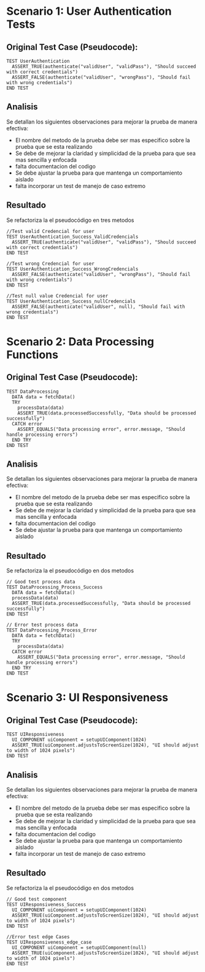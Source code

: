 # Scenario 1: User Authentication Tests

## Original Test Case (Pseudocode):

```
TEST UserAuthentication
  ASSERT_TRUE(authenticate("validUser", "validPass"), "Should succeed with correct credentials")
  ASSERT_FALSE(authenticate("validUser", "wrongPass"), "Should fail with wrong credentials")
END TEST
```

## Analisis
Se detallan los siguientes observaciones para mejorar la prueba de manera efectiva:

* El nombre del metodo de la prueba debe ser mas especifico sobre la prueba que se esta realizando
* Se debe de mejorar la claridad y simplicidad de la prueba para que sea mas sencilla y enfocada
* falta documentacion  del codigo
* Se debe ajustar la prueba para que mantenga un comportamiento aislado
* falta incorporar un test de manejo de caso extremo


## Resultado
Se refactoriza la el pseudocódigo en tres metodos

```
//Test valid Credencial for user
TEST UserAuthentication_Success_ValidCredencials
  ASSERT_TRUE(authenticate("validUser", "validPass"), "Should succeed with correct credentials")
END TEST
```

```
//Test wrong Credencial for user
TEST UserAuthentication_Success_WrongCredencials
  ASSERT_FALSE(authenticate("validUser", "wrongPass"), "Should fail with wrong credentials")
END TEST
```

```
//Test null value Credencial for user
TEST UserAuthentication_Success_nullCredencials
  ASSERT_FALSE(authenticate("validUser", null), "Should fail with wrong credentials")
END TEST
```


# Scenario 2: Data Processing Functions

## Original Test Case (Pseudocode):

```
TEST DataProcessing
  DATA data = fetchData()
  TRY
    processData(data)
    ASSERT_TRUE(data.processedSuccessfully, "Data should be processed successfully")
  CATCH error
    ASSERT_EQUALS("Data processing error", error.message, "Should handle processing errors")
  END TRY
END TEST
```

## Analisis
Se detallan los siguientes observaciones para mejorar la prueba de manera efectiva:

* El nombre del metodo de la prueba debe ser mas especifico sobre la prueba que se esta realizando
* Se debe de mejorar la claridad y simplicidad de la prueba para que sea mas sencilla y enfocada
* falta documentacion  del codigo
* Se debe ajustar la prueba para que mantenga un comportamiento aislado


## Resultado
Se refactoriza la el pseudocódigo en dos metodos

```
// Good test process data
TEST DataProcessing_Process_Success
  DATA data = fetchData()
  processData(data)
  ASSERT_TRUE(data.processedSuccessfully, "Data should be processed successfully")
END TEST
```

```
// Error test process data
TEST DataProcessing_Process_Error
  DATA data = fetchData()
  TRY
    processData(data)
  CATCH error
    ASSERT_EQUALS("Data processing error", error.message, "Should handle processing errors")
  END TRY
END TEST
```

# Scenario 3: UI Responsiveness

## Original Test Case (Pseudocode):

```
TEST UIResponsiveness
  UI_COMPONENT uiComponent = setupUIComponent(1024)
  ASSERT_TRUE(uiComponent.adjustsToScreenSize(1024), "UI should adjust to width of 1024 pixels")
END TEST
```

## Analisis
Se detallan los siguientes observaciones para mejorar la prueba de manera efectiva:

* El nombre del metodo de la prueba debe ser mas especifico sobre la prueba que se esta realizando
* Se debe de mejorar la claridad y simplicidad de la prueba para que sea mas sencilla y enfocada
* falta documentacion  del codigo
* Se debe ajustar la prueba para que mantenga un comportamiento aislado
* falta incorporar un test de manejo de caso extremo

## Resultado
Se refactoriza la el pseudocódigo en dos metodos

```
// Good test component
TEST UIResponsiveness_Success
  UI_COMPONENT uiComponent = setupUIComponent(1024)
  ASSERT_TRUE(uiComponent.adjustsToScreenSize(1024), "UI should adjust to width of 1024 pixels")
END TEST
```


```
//Error test edge Cases
TEST UIResponsiveness_edge_case
  UI_COMPONENT uiComponent = setupUIComponent(null)
  ASSERT_TRUE(uiComponent.adjustsToScreenSize(1024), "UI should adjust to width of 1024 pixels")
END TEST
```
